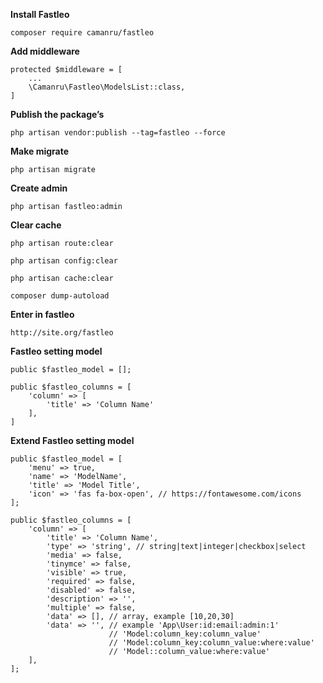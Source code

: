 **Install Fastleo**

    composer require camanru/fastleo

****Add middleware****

    protected $middleware = [
        ...
        \Camanru\Fastleo\ModelsList::class,
    ]

****Publish the package’s****

    php artisan vendor:publish --tag=fastleo --force

****Make migrate****

    php artisan migrate

****Create admin****

    php artisan fastleo:admin

****Clear cache****

    php artisan route:clear

    php artisan config:clear

    php artisan cache:clear

    composer dump-autoload

****Enter in fastleo****

    http://site.org/fastleo

****Fastleo setting model****
    
    public $fastleo_model = [];
    
    public $fastleo_columns = [
        'column' => [
            'title' => 'Column Name'
        ],
    ]

****Extend Fastleo setting model****
    
    public $fastleo_model = [
        'menu' => true,
        'name' => 'ModelName',
        'title' => 'Model Title',
        'icon' => 'fas fa-box-open', // https://fontawesome.com/icons
    ];

    public $fastleo_columns = [
        'column' => [
            'title' => 'Column Name',
            'type' => 'string', // string|text|integer|checkbox|select
            'media' => false,
            'tinymce' => false,
            'visible' => true,
            'required' => false,
            'disabled' => false,
            'description' => '',
            'multiple' => false,
            'data' => [], // array, example [10,20,30]
            'data' => '', // example 'App\User:id:email:admin:1'
                          // 'Model:column_key:column_value'
                          // 'Model:column_key:column_value:where:value'
                          // 'Model::column_value:where:value'
        ],
    ];
    
